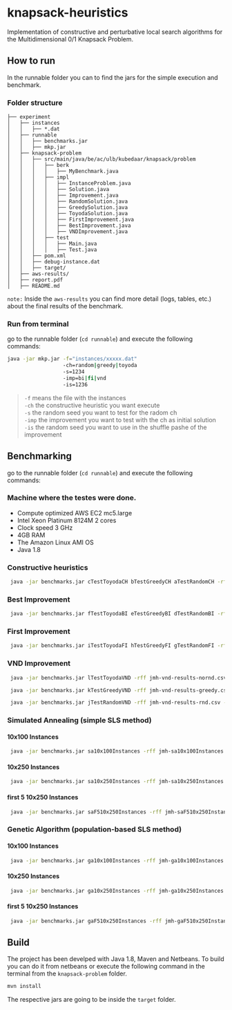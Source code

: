 # knapsack-heuristics
Implementation of constructive and perturbative local search algorithms for the Multidimensional 0/1 Knapsack Problem.

## How to run

In the runnable folder you can to find the jars for the simple execution and benchmark.

### Folder structure

```
├── experiment
│   ├── instances
│   │   ├── *.dat
│   ├── runnable
│   │   ├── benchmarks.jar
│   │   ├── mkp.jar
│   ├── knapsack-problem
│   │   ├── src/main/java/be/ac/ulb/kubedaar/knapsack/problem
│   │   │   ├── berk
│   │   │   │   ├── MyBenchmark.java
│   │   │   ├── impl
│   │   │   │   ├── InstanceProblem.java
│   │   │   │   ├── Solution.java
│   │   │   │   ├── Improvement.java
│   │   │   │   ├── RandomSolution.java
│   │   │   │   ├── GreedySolution.java
│   │   │   │   ├── ToyodaSolution.java
│   │   │   │   ├── FirstImprovement.java
│   │   │   │   ├── BestImprovement.java
│   │   │   │   ├── VNDImprovement.java
│   │   │   ├── test
│   │   │   │   ├── Main.java
│   │   │   │   ├── Test.java
│   │   ├── pom.xml
│   │   ├── debug-instance.dat
│   │   ├── target/
│   ├── aws-results/
│   ├── report.pdf
│   ├── README.md
```

`note:` Inside the `aws-results` you can find more detail (logs, tables, etc.) about the final results of the benchmark.

### Run from terminal
go to the runnable folder (`cd runnable`) and execute the following commands:
```bash
java -jar mkp.jar -f="instances/xxxxx.dat" 
                  -ch=random|greedy|toyoda 
                  -s=1234 
                  -imp=bi|fi|vnd 
                  -is=1236
 ```
> `-f` means the file with the instances  
> `-ch` the constructive heuristic you want execute  
> `-s` the random seed you want to test for the radom ch  
> `-imp` the improvement you want to test with the ch as initial solution  
> `-is`  the random seed you want to use in the shuffle pashe of the improvement  



## Benchmarking

go to the runnable folder (`cd runnable`) and execute the following commands:

### Machine where the testes were done.
- Compute optimized AWS EC2 mc5.large
- Intel Xeon Platinum 8124M 2 cores
- Clock speed 3 GHz
- 4GB RAM
- The Amazon Linux AMI OS
- Java 1.8

### Constructive heuristics
```bash
 java -jar benchmarks.jar cTestToyodaCH bTestGreedyCH aTestRandomCH -rff jmh-ch-results.csv -rf csv -wi 0 -f 0 | tee jmh-ch-results.log
 ```
### Best Improvement
```bash
 java -jar benchmarks.jar fTestToyodaBI eTestGreedyBI dTestRandomBI -rff jmh-bi-results.csv -rf csv -wi 0 -f 0 | tee jmh-bi-results.log
 ```
### First Improvement
```bash
 java -jar benchmarks.jar iTestToyodaFI hTestGreedyFI gTestRandomFI -rff jmh-fi-results.csv -rf csv -wi 0 -f 0 | tee jmh-fi-results.log
 ```
### VND Improvement
```bash
 java -jar benchmarks.jar lTestToyodaVND -rff jmh-vnd-results-nornd.csv -rf csv -wi 0 -f 0 | tee jmh-vnd-results-nornd.log
 ```
```bash
 java -jar benchmarks.jar kTestGreedyVND -rff jmh-vnd-results-greedy.csv -rf csv -wi 0 -f 0 | tee jmh-vnd-results-greedy.log
 ```
```bash
 java -jar benchmarks.jar jTestRandomVND -rff jmh-vnd-results-rnd.csv -rf csv -wi 0 -f 0 | tee jmh-vnd-results-rnd.log
 ```

### Simulated Annealing (simple SLS method)

#### 10x100 Instances
```bash
 java -jar benchmarks.jar sa10x100Instances -rff jmh-sa10x100Instances.csv -rf csv -wi 0 -f 1 | tee sa10x100Instances.log
 ```
#### 10x250 Instances 
```bash
 java -jar benchmarks.jar sa10x250Instances -rff jmh-sa10x250Instances.csv -rf csv -wi 0 -f 1 | tee sa10x250Instances.log
 ```
#### first 5 10x250 Instances
```bash
 java -jar benchmarks.jar saF510x250Instances -rff jmh-saF510x250Instances.csv -rf csv -wi 0 -f 1 | tee saF510x250Instances.log
 ```

### Genetic Algorithm (population-based SLS method)

#### 10x100 Instances
```bash
 java -jar benchmarks.jar ga10x100Instances -rff jmh-ga10x100Instances.csv -rf csv -wi 0 -f 1 | tee ga10x100Instances.log
 ```
#### 10x250 Instances 
```bash
 java -jar benchmarks.jar ga10x250Instances -rff jmh-ga10x250Instances.csv -rf csv -wi 0 -f 1 | tee ga10x250Instances.log
 ```
#### first 5 10x250 Instances
```bash
 java -jar benchmarks.jar gaF510x250Instances -rff jmh-gaF510x250Instances.csv -rf csv -wi 0 -f 1 | tee gaF510x250Instances.log
 ```

## Build

The project has been develped with Java 1.8, Maven and Netbeans. To build you can do it from netbeans or execute the following command in the terminal from the `knapsack-problem` folder.
```bash
mvn install
```
The respective jars are going to be inside the `target` folder.
